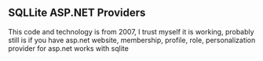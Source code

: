 ## SQLLite ASP.NET Providers
This code and technology is from 2007, I trust myself it is working, probably still is if you have asp.net website, membership, profile, role, personalization provider for asp.net works with sqlite